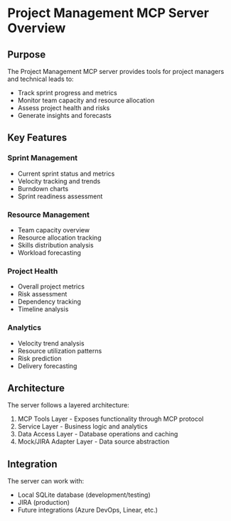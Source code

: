 # Project Management MCP Server Overview

## Purpose

The Project Management MCP server provides tools for project managers and technical leads to:
- Track sprint progress and metrics
- Monitor team capacity and resource allocation
- Assess project health and risks
- Generate insights and forecasts

## Key Features

### Sprint Management
- Current sprint status and metrics
- Velocity tracking and trends
- Burndown charts
- Sprint readiness assessment

### Resource Management
- Team capacity overview
- Resource allocation tracking
- Skills distribution analysis
- Workload forecasting

### Project Health
- Overall project metrics
- Risk assessment
- Dependency tracking
- Timeline analysis

### Analytics
- Velocity trend analysis
- Resource utilization patterns
- Risk prediction
- Delivery forecasting

## Architecture

The server follows a layered architecture:
1. MCP Tools Layer - Exposes functionality through MCP protocol
2. Service Layer - Business logic and analytics
3. Data Access Layer - Database operations and caching
4. Mock/JIRA Adapter Layer - Data source abstraction

## Integration

The server can work with:
- Local SQLite database (development/testing)
- JIRA (production)
- Future integrations (Azure DevOps, Linear, etc.)
